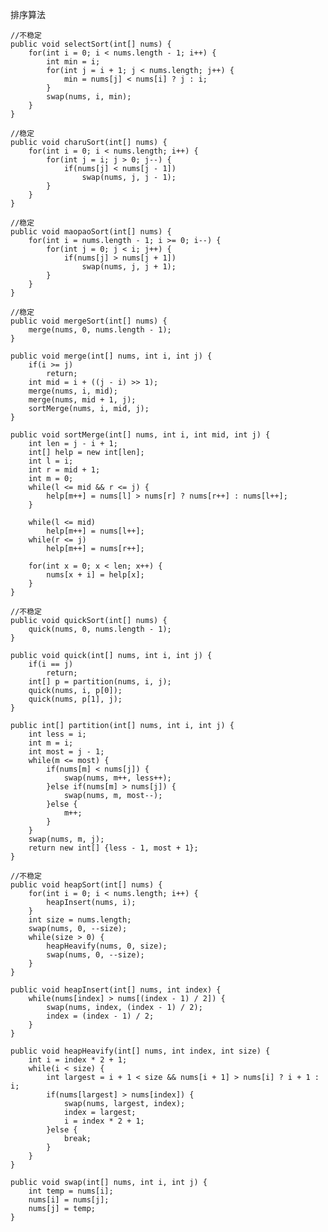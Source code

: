 
排序算法


	//不稳定
	public void selectSort(int[] nums) {
		for(int i = 0; i < nums.length - 1; i++) {
			int min = i;
			for(int j = i + 1; j < nums.length; j++) {
				min = nums[j] < nums[i] ? j : i;
			}
			swap(nums, i, min);
		}
	}
	
	//稳定
	public void charuSort(int[] nums) {
		for(int i = 0; i < nums.length; i++) {
			for(int j = i; j > 0; j--) {
				if(nums[j] < nums[j - 1])
					swap(nums, j, j - 1);
			}
		}
	}
	
	//稳定
	public void maopaoSort(int[] nums) {
		for(int i = nums.length - 1; i >= 0; i--) {
			for(int j = 0; j < i; j++) {
				if(nums[j] > nums[j + 1])
					swap(nums, j, j + 1);
			}
		}
	}
	
	//稳定
	public void mergeSort(int[] nums) {
		merge(nums, 0, nums.length - 1);
	}
	
	public void merge(int[] nums, int i, int j) {
		if(i >= j)
			return;
		int mid = i + ((j - i) >> 1);
		merge(nums, i, mid);
		merge(nums, mid + 1, j);
		sortMerge(nums, i, mid, j);
	}
	
	public void sortMerge(int[] nums, int i, int mid, int j) {
		int len = j - i + 1;
		int[] help = new int[len];
		int l = i;
		int r = mid + 1;
		int m = 0;
		while(l <= mid && r <= j) {
			help[m++] = nums[l] > nums[r] ? nums[r++] : nums[l++];
		}
		
		while(l <= mid)
			help[m++] = nums[l++];
		while(r <= j)
			help[m++] = nums[r++];
		
		for(int x = 0; x < len; x++) {
			nums[x + i] = help[x];
		}
	}
	
	//不稳定
	public void quickSort(int[] nums) {
		quick(nums, 0, nums.length - 1);
	}
	
	public void quick(int[] nums, int i, int j) {
		if(i == j)
			return;
		int[] p = partition(nums, i, j);
		quick(nums, i, p[0]);
		quick(nums, p[1], j);
	}
	
	public int[] partition(int[] nums, int i, int j) {
		int less = i;
		int m = i;
		int most = j - 1;
		while(m <= most) {
			if(nums[m] < nums[j]) {
				swap(nums, m++, less++);
			}else if(nums[m] > nums[j]) {
				swap(nums, m, most--);
			}else {
				m++;
			}
		}
		swap(nums, m, j);
		return new int[] {less - 1, most + 1};
	}
	
	//不稳定
	public void heapSort(int[] nums) {
		for(int i = 0; i < nums.length; i++) {
			heapInsert(nums, i);
		}
		int size = nums.length;
		swap(nums, 0, --size);
		while(size > 0) {
			heapHeavify(nums, 0, size);
			swap(nums, 0, --size);
		}
	}
	
	public void heapInsert(int[] nums, int index) {
		while(nums[index] > nums[(index - 1) / 2]) {
			swap(nums, index, (index - 1) / 2);
			index = (index - 1) / 2;
		}
	}
	
	public void heapHeavify(int[] nums, int index, int size) {
		int i = index * 2 + 1;
		while(i < size) {
			int largest = i + 1 < size && nums[i + 1] > nums[i] ? i + 1 : i;
			if(nums[largest] > nums[index]) {
				swap(nums, largest, index);
				index = largest;
				i = index * 2 + 1;
			}else {
				break;
			}
		}
	}
	
	public void swap(int[] nums, int i, int j) {
		int temp = nums[i];
		nums[i] = nums[j];
		nums[j] = temp;
	}
	
